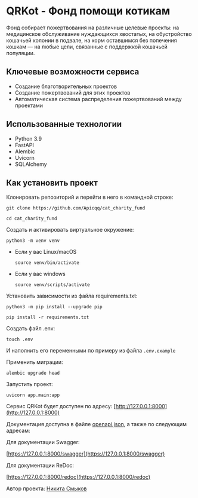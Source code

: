 # QRKot - Фонд помощи котикам


Фонд собирает пожертвования на различные целевые проекты: на медицинское обслуживание нуждающихся хвостатых, на обустройство кошачьей колонии в подвале, на корм оставшимся без попечения кошкам — на любые цели, связанные с поддержкой кошачьей популяции.

## Ключевые возможности сервиса
- Создание благотворительных проектов
- Создание пожертвований для этих проектов
- Автоматическая система распределения пожертвований между проектами

## Использованные технологии
- Python 3.9
- FastAPI
- Alembic
- Uvicorn
- SQLAlchemy

## Как установить проект

Клонировать репозиторий и перейти в него в командной строке:

```
git clone https://github.com/Apicqq/cat_charity_fund
```

```
cd cat_charity_fund
```

Создать и активировать виртуальное окружение:

```
python3 -m venv venv
```

* Если у вас Linux/macOS

    ```
    source venv/bin/activate
    ```

* Если у вас windows

    ```
    source venv/scripts/activate
    ```

Установить зависимости из файла requirements.txt:

```
python3 -m pip install --upgrade pip
```

```
pip install -r requirements.txt
```

Создать файл .env:
```
touch .env
```

И наполнить его переменными по примеру из файла `.env.example`

Применить миграции:

```
alembic upgrade head
```

Запустить проект:
```
uvicorn app.main:app
```

Сервис QRKot будет доступен по адресу:  [http://127.0.0.1:8000](http://127.0.0.1:8000)

Документация доступна в файле [openapi.json](https://github.com/Apicqq/cat_charity_fund/blob/master/openapi.json), а также по следующим адресам:


Для документации Swagger:

[https://127.0.0.1:8000/swagger](https://127.0.0.1:8000/swagger)


Для документации ReDoc:

[https://127.0.0.1:8000/redoc](https://127.0.0.1:8000/redoc)


Автор проекта: [Никита Смыков](https://github.com/Apicqq)